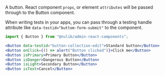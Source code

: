 A button. React component `props`, or element `attributes` will be passed through to the Button component.

When writing tests in your apps, you can pass through a testing handle attribute like `data-testid="buttom-form-submit"` to the component.

```js static
import { Button } from "@nulib/admin-react-components";
```

```jsx padded
<Button data-testid="button-collection-edit">Standard button</Button>
<Button onClick={() => alert("Button clicked")}>Click me</Button>
<Button isPrimary>Primary Button</Button>
<Button isDanger>Dangerous Button</Button>
<Button isLight>Secondary Button</Button>
<Button isText>Cancel</Button>
```
